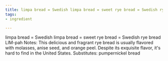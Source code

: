 ```yaml
---
title: limpa bread = Swedish limpa bread = sweet rye bread = Swedish rye bread
tags:
- ingredient

---
```

limpa bread = Swedish limpa bread = sweet rye bread = Swedish rye bread LIM-pah Notes: This delicious and fragrant rye bread is usually flavored with molasses, anise seed, and orange peel. Despite its exquisite flavor, it's hard to find in the United States. Substitutes: pumpernickel bread
